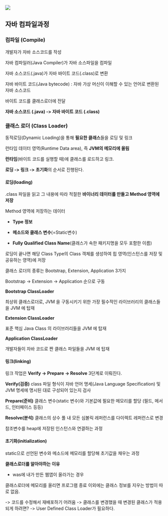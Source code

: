 ![](https://goodgid.github.io/assets/img/java/Java-JVM_1.png)

<h2>자바 컴파일과정</h2>

### 컴파일 (Compile)

개발자가 자바 소스코드를 작성

자바 컴파일러(Java Compiler)가 자바 소스파일을 컴파일

자바 소스코드(.java)가 자바 바이트 코드(.class)로 변환

자바 바이트 코드(Java bytecode)
: 자바 가상 머신이 이해할 수 있는 언어로 변환된 자바 소스코드

바이트 코드를 클래스로더에 전달

**자바 소스코드 (.java) -> 자바 바이트 코드 (.class)**

### 클래스 로더 (Class Loader)

동적로딩(Dynamic Loading)을 통해 **필요한 클래스**들을 로딩 및 링크

런타임 데이터 영역(Runtime Data area), 즉 **JVM의 메모리에 올림**

**런타임**(바이트 코드를 실행할 때)에 클래스를 로드하고 링크.

**로딩 -> 링크 -> 초기화**의 순서로 진행된다.

#### 로딩(loading)

.class 파일을 읽고 그 내용에 따라 적절한 **바이너리 데이터를 만들고 Method 영역에 저장**

Method 영역에 저장하는 데이터

  - **Type 정보**
  
  - **메소드와 클래스 변수**(=Static변수)
  
  - **Fully Qualified Class Name**(클래스가 속한 패키지명을 모두 포함한 이름)

로딩이 끝나면 해당 Class Type의 Class 객체를 생성하여 힙 영역(인스턴스를 저장 및 공유하는 영역)에 저장

클래스 로더의 종류는 Bootstrap, Extension, Application 3가지

Bootstrap -> Extension -> Application 순으로 구동

**Bootstrap ClassLoader**

최상위 클래스로더로, JVM 을 구동시키기 위한 가장 필수적인 라이브러리의 클래스들을 JVM 에 탑재

**Extension ClassLoader**

표준 핵심 Java Class 의 라이브러리들을 JVM 에 탑재

**Application ClassLoader**

개발자들이 자바 코드로 짠 클래스 파일들을 JVM 에 탑재

#### 링크(linking)

링크 작업은 **Verify -> Prepare -> Resolve** 3단계로 이뤄진다.

**Verify(검증)**
  class 파일 형식이 자바 언어 명세(Java Language Specification) 및 JVM 명세에 명시된 대로 구성되어 있는지 검사

**Prepare(준비)**
  클래스 변수(static 변수)와 기본값에 필요한 메모리를 할당 (필드, 메서드, 인터페이스 등등)

**Resolve(분석)**
  클래스의 상수 풀 내 모든 심볼릭 레퍼런스를 다이렉트 레퍼런스로 변경

참조변수를 heap에 저장된 인스턴스와 연결하는 과정
    
#### 초기화(initialization)

static으로 선언된 변수와 메소드에 메모리를 할당해 초기값을 채우는 과정

**클래스로더를 알아야하는 이유**

- was에 내가 만든 웹앱이 올라가는 경우

클래스로더에 메모리를 올리면 프로그램 종료 이외에는 클래스 정보를 지우는 방법이 따로 없음.

  -> 코드를 수정해서 재배포하기 어려움 
  -> 클래스를 변경했을 때 변경된 클래스가 적용되게 하려면? 
  -> User Defined Class Loader가 필요하다.
